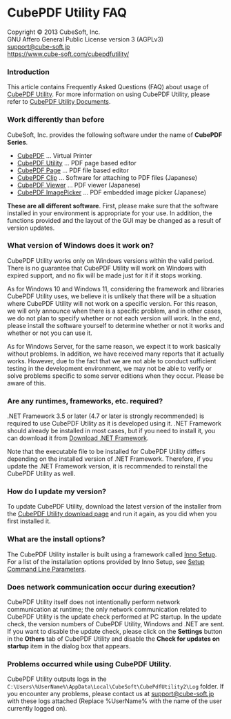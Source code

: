CubePDF Utility FAQ
====

Copyright © 2013 CubeSoft, Inc.  
GNU Affero General Public License version 3 (AGPLv3)  
support@cube-soft.jp  
https://www.cube-soft.com/cubepdfutility/

### Introduction

This article contains Frequently Asked Questions (FAQ) about usage of [CubePDF Utility](https://www.cube-soft.com/cubepdfutility/). For more information on using CubePDF Utility, please refer to [CubePDF Utility Documents](https://en.cube-soft.jp/entry/cubepdf-utility).

### Work differently than before

CubeSoft, Inc. provides the following software under the name of **CubePDF Series**.

* [CubePDF](https://www.cube-soft.com/cubepdf/) ... Virtual Printer
* [CubePDF Utility](https://www.cube-soft.com/cubepdfutility/) ... PDF page based editor
* [CubePDF Page](https://www.cube-soft.com/cubepdfpage/) ... PDF file based editor
* [CubePDF Clip](https://clown.cube-soft.jp/entry/2017/03/24/cubepdf-clip-1.0.0) ... Software for attaching to PDF files (Japanese)
* [CubePDF Viewer](https://www.cube-soft.com/cubepdfviewer/) ... PDF viewer (Japanese)
* [CubePDF ImagePicker](https://www.cube-soft.com/cubepdfimagepicker/) ... PDF embedded image picker (Japanese)

**These are all different software**. First, please make sure that the software installed in your environment is appropriate for your use. In addition, the functions provided and the layout of the GUI may be changed as a result of version updates.

### What version of Windows does it work on?

CubePDF Utility works only on Windows versions within the valid period. There is no guarantee that CubePDF Utility will work on Windows with expired support, and no fix will be made just for it if it stops working.

As for Windows 10 and Windows 11, considering the framework and libraries CubePDF Utility uses, we believe it is unlikely that there will be a situation where CubePDF Utility will not work on a specific version. For this reason, we will only announce when there is a specific problem, and in other cases, we do not plan to specify whether or not each version will work. In the end, please install the software yourself to determine whether or not it works and whether or not you can use it.

As for Windows Server, for the same reason, we expect it to work basically without problems. In addition, we have received many reports that it actually works. However, due to the fact that we are not able to conduct sufficient testing in the development environment, we may not be able to verify or solve problems specific to some server editions when they occur. Please be aware of this.

### Are any runtimes, frameworks, etc. required?

.NET Framework 3.5 or later (4.7 or later is strongly recommended) is required to use CubePDF Utility as it is developed using it. .NET Framework should already be installed in most cases, but if you need to install it, you can download it from [Download .NET Framework](https://dotnet.microsoft.com/download/dotnet-framework).

Note that the executable file to be installed for CubePDF Utility differs depending on the installed version of .NET Framework. Therefore, if you update the .NET Framework version, it is recommended to reinstall the CubePDF Utility as well.

### How do I update my version?

To update CubePDF Utility, download the latest version of the installer from the [CubePDF Utility download page](https://www.cube-soft.com/cubepdfutility/) and run it again, as you did when you first installed it.

### What are the install options?

The CubePDF Utility installer is built using a framework called [Inno Setup](http://www.jrsoftware.org/isinfo.php). For a list of the installation options provided by Inno Setup, see [Setup Command Line Parameters](http://www.jrsoftware.org/ishelp/index.php?topic=setupcmdline).

### Does network communication occur during execution?

CubePDF Utility itself does not intentionally perform network communication at runtime; the only network communication related to CubePDF Utility is the update check performed at PC startup. In the update check, the version numbers of CubePDF Utility, Windows and .NET are sent. If you want to disable the update check, please click on the **Settings** button in the **Others** tab of CubePDF Utility and disable the **Check for updates on startup** item in the dialog box that appears.

### Problems occurred while using CubePDF Utility.

CubePDF Utility outputs logs in the ```C:\Users\%UserName%\AppData\Local\CubeSoft\CubePdfUtility2\Log``` folder. If you encounter any problems, please contact us at support@cube-soft.jp with these logs attached (Replace %UserName% with the name of the user currently logged on).

